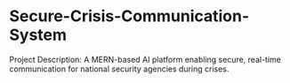 # Secure-Crisis-Communication-System

Project Description:
A MERN-based AI platform enabling secure, real-time communication for national security agencies during crises.
